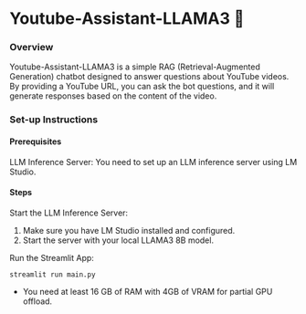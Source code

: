 # Youtube-Assistant-LLAMA3 🤖

### Overview
Youtube-Assistant-LLAMA3 is a simple RAG (Retrieval-Augmented Generation) chatbot designed to answer questions about YouTube videos.
By providing a YouTube URL, you can ask the bot questions, and it will generate responses based on the content of the video.

### Set-up Instructions
#### Prerequisites
LLM Inference Server: You need to set up an LLM inference server using LM Studio.

#### Steps
Start the LLM Inference Server:

1. Make sure you have LM Studio installed and configured.
2. Start the server with your local LLAMA3 8B model.

Run the Streamlit App:

``` streamlit run main.py ```

* You need at least 16 GB of RAM with 4GB of VRAM for partial GPU offload.
